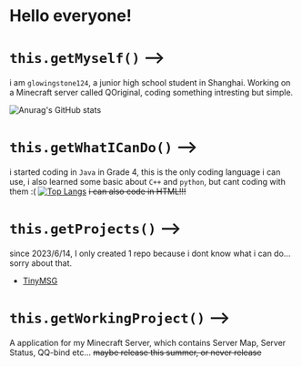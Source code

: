 # Hello everyone!
# `this.getMyself()` -->
i am ``glowingstone124``, a junior high school student in Shanghai. Working on a Minecraft server called QOriginal, coding something intresting but simple.

![Anurag's GitHub stats](https://github-readme-stats.vercel.app/api?username=glowingstone124&count_private=true&theme=cobalt&show_icons=true)

# `this.getWhatICanDo()` -->
i started coding in ``Java`` in Grade 4, this is the only coding language i can use, i also learned some basic about ``C++`` and ``python``, but cant coding with them :(
[![Top Langs](https://github-readme-stats.vercel.app/api/top-langs/?username=anuraghazra&layout=donut)](https://github.com/anuraghazra/github-readme-stats)
~~i can also code in HTML!!!~~
# `this.getProjects()` -->
since 2023/6/14, I only created 1 repo because i dont know what i can do... sorry about that.

- [TinyMSG](https://github.com/Dragon740f/TinyMSG)

# `this.getWorkingProject()` -->

A application for my Minecraft Server, which contains Server Map, Server Status, QQ-bind etc...
~~maybe release this summer, or never release~~

